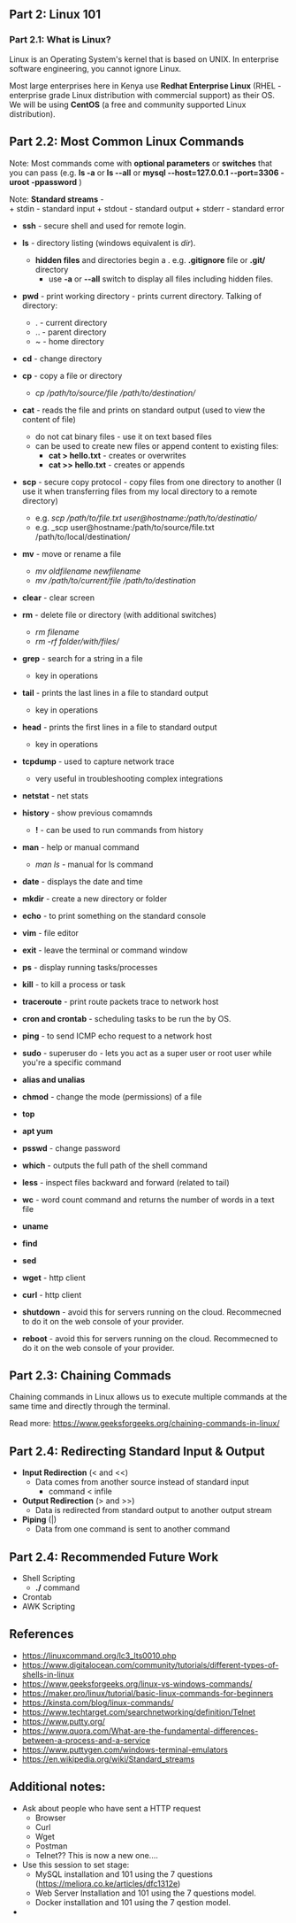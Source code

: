 ## Part 2: Linux 101 

### Part 2.1: What is Linux?

Linux is an Operating System's kernel that is based on UNIX. In enterprise software engineering, you cannot ignore Linux. 

Most large enterprises here in Kenya use **Redhat Enterprise Linux** (RHEL - enterprise grade Linux distribution with commercial support) as their OS. We will be using **CentOS** (a free and community supported Linux distribution). 

## Part 2.2: Most Common Linux Commands 

Note: Most commands come with **optional parameters** or **switches** that you can pass (e.g. **ls -a** or **ls --all** or **mysql --host=127.0.0.1 --port=3306 -uroot -ppassword** )

Note: **Standard streams** -  
    + stdin - standard input 
    + stdout - standard output 
    + stderr - standard error 

+ **ssh** - secure shell and used for remote login. 
+ **ls** - directory listing (windows equivalent is *dir*). 
    + **hidden files** and directories begin a . e.g. **.gitignore** file  or **.git/** directory 
        + use **-a** or **--all** switch to display all files including hidden files. 
+ **pwd** - print working directory - prints current directory. Talking of directory:
    + . - current directory 
    + .. - parent directory 
    + ~ - home directory 
+ **cd** - change directory 
+ **cp** - copy a file or directory 
    + _cp /path/to/source/file /path/to/destination/_
+ **cat** - reads the file and prints on standard output (used to view the content of file) 
    + do not cat binary files - use it on text based files 
    + can be used to create new files or append content to existing files:
        + **cat > hello.txt**  - creates or overwrites
        + **cat >> hello.txt** - creates or appends
+ **scp** - secure copy protocol - copy files from one directory to another (I use it when transferring files from my local directory to a remote directory)
    + e.g. _scp /path/to/file.txt user@hostname:/path/to/destinatio/_
    + e.g. _scp user@hostname:/path/to/source/file.txt /path/to/local/destination/
+ **mv** - move or rename a file 
    + _mv oldfilename newfilename_
    + _mv /path/to/current/file /path/to/destination_
+ **clear** - clear screen
+ **rm** - delete file or directory (with additional switches)
    + _rm filename_
    + _rm -rf folder/with/files/_
+ **grep** - search for a string in a file 
    + key in operations 
+ **tail** - prints the last lines in a file to standard output 
    + key in operations 
+ **head** - prints the first lines in a file to standard output 
    + key in operations 
+ **tcpdump** - used to capture network trace 
    + very useful in troubleshooting complex integrations 
+ **netstat** - net stats 
+ **history** - show previous comamnds 
    + **!** - can be used to run commands from history
+ **man** - help or manual command 
    + _man ls_ - manual for ls command 
+ **date** - displays the date and time 
+ **mkdir** - create a new directory or folder 
+ **echo** - to print something on the standard console 
+ **vim** - file editor 
+ **exit** - leave the terminal or command window 
+ **ps** - display running tasks/processes 
+ **kill** - to kill a process or task 
+ **traceroute** - print route packets trace to network host 
+ **cron and crontab** - scheduling tasks to be run the by OS. 
+ **ping** - to send ICMP echo request to a network host 
+ **sudo** - superuser do - lets you act as a super user or root user while you're a specific command

+ **alias and unalias** 
+ **chmod** - change the mode (permissions) of a file 
+ **top** 
+ **apt yum** 
+ **psswd** - change password 
+ **which** - outputs the full path of the shell command 
+ **less** -  inspect files backward and forward (related to tail)
+ **wc** - word count command and returns the number of words in a text file 
+ **uname** 
+ **find** 
+ **sed** 
+ **wget** - http client
+ **curl** - http client
+ **shutdown** - avoid this for servers running on the cloud. Recommecned to do it on the web console of your provider.  
+ **reboot** - avoid this for servers running on the cloud. Recommecned to do it on the web console of your provider.  

## Part 2.3: Chaining Commads

Chaining commands in Linux allows us to execute multiple commands at the same time and directly through the terminal.


Read more: https://www.geeksforgeeks.org/chaining-commands-in-linux/

## Part 2.4: Redirecting Standard Input & Output

+ **Input Redirection** (< and <<)
    + Data comes from another source instead of standard input 
        + command < infile 
+ **Output Redirection** (> and  >>)
    + Data is redirected from standard output to another output stream
+ **Piping** (|)
    + Data from one command is sent to another command 


## Part 2.4: Recommended Future Work 
+ Shell Scripting 
    + **./** command
+ Crontab 
+ AWK Scripting 


## References 
+ https://linuxcommand.org/lc3_lts0010.php
+ https://www.digitalocean.com/community/tutorials/different-types-of-shells-in-linux
+ https://www.geeksforgeeks.org/linux-vs-windows-commands/
+ https://maker.pro/linux/tutorial/basic-linux-commands-for-beginners
+ https://kinsta.com/blog/linux-commands/
+ https://www.techtarget.com/searchnetworking/definition/Telnet
+ https://www.putty.org/
+ https://www.quora.com/What-are-the-fundamental-differences-between-a-process-and-a-service
+ https://www.puttygen.com/windows-terminal-emulators
+ https://en.wikipedia.org/wiki/Standard_streams



## Additional notes: 

+ Ask about people who have sent a HTTP request  
    + Browser 
    + Curl 
    + Wget 
    + Postman 
    + Telnet?? This is now a new one.... 
+ Use this session to set stage:
    + MySQL installation and 101 using the 7 questions (https://meliora.co.ke/articles/dfc1312e)
    + Web Server Installation and 101 using the 7 questions model. 
    + Docker installation and 101 using the 7 qestion model. 
+ 
